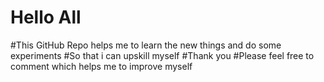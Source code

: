 # Hello All 
#This GitHub Repo helps me to learn the new things and do some experiments 
#So that i can upskill myself 
#Thank you
#Please feel free to comment which helps me to improve myself
